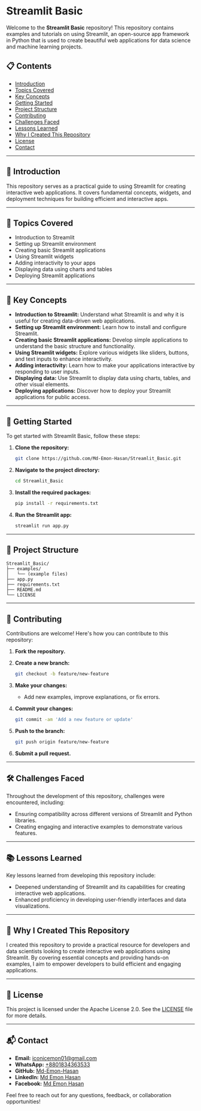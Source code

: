 # Streamlit Basic

Welcome to the **Streamlit Basic** repository! This repository contains examples and tutorials on using Streamlit, an open-source app framework in Python that is used to create beautiful web applications for data science and machine learning projects.

## 📋 Contents

- [Introduction](#introduction)
- [Topics Covered](#topics-covered)
- [Key Concepts](#key-concepts)
- [Getting Started](#getting-started)
- [Project Structure](#project-structure)
- [Contributing](#contributing)
- [Challenges Faced](#challenges-faced)
- [Lessons Learned](#lessons-learned)
- [Why I Created This Repository](#why-i-created-this-repository)
- [License](#license)
- [Contact](#contact)

---

## 📖 Introduction

This repository serves as a practical guide to using Streamlit for creating interactive web applications. It covers fundamental concepts, widgets, and deployment techniques for building efficient and interactive apps.

---

## 📘 Topics Covered

- Introduction to Streamlit
- Setting up Streamlit environment
- Creating basic Streamlit applications
- Using Streamlit widgets
- Adding interactivity to your apps
- Displaying data using charts and tables
- Deploying Streamlit applications

---

## 🔑 Key Concepts

- **Introduction to Streamlit:** Understand what Streamlit is and why it is useful for creating data-driven web applications.
- **Setting up Streamlit environment:** Learn how to install and configure Streamlit.
- **Creating basic Streamlit applications:** Develop simple applications to understand the basic structure and functionality.
- **Using Streamlit widgets:** Explore various widgets like sliders, buttons, and text inputs to enhance interactivity.
- **Adding interactivity:** Learn how to make your applications interactive by responding to user inputs.
- **Displaying data:** Use Streamlit to display data using charts, tables, and other visual elements.
- **Deploying applications:** Discover how to deploy your Streamlit applications for public access.

---

## 🚀 Getting Started

To get started with Streamlit Basic, follow these steps:

1. **Clone the repository:**

   ```bash
   git clone https://github.com/Md-Emon-Hasan/Streamlit_Basic.git
   ```

2. **Navigate to the project directory:**

   ```bash
   cd Streamlit_Basic
   ```

3. **Install the required packages:**

   ```bash
   pip install -r requirements.txt
   ```

4. **Run the Streamlit app:**

   ```bash
   streamlit run app.py
   ```

---

## 📁 Project Structure

```plaintext
Streamlit_Basic/
├── examples/
│   └── (example files)
├── app.py
├── requirements.txt
├── README.md
└── LICENSE
```

---

## 🤝 Contributing

Contributions are welcome! Here's how you can contribute to this repository:

1. **Fork the repository.**
2. **Create a new branch:**

   ```bash
   git checkout -b feature/new-feature
   ```

3. **Make your changes:**

   - Add new examples, improve explanations, or fix errors.

4. **Commit your changes:**

   ```bash
   git commit -am 'Add a new feature or update'
   ```

5. **Push to the branch:**

   ```bash
   git push origin feature/new-feature
   ```

6. **Submit a pull request.**

---

## 🛠️ Challenges Faced

Throughout the development of this repository, challenges were encountered, including:

- Ensuring compatibility across different versions of Streamlit and Python libraries.
- Creating engaging and interactive examples to demonstrate various features.

---

## 📚 Lessons Learned

Key lessons learned from developing this repository include:

- Deepened understanding of Streamlit and its capabilities for creating interactive web applications.
- Enhanced proficiency in developing user-friendly interfaces and data visualizations.

---

## 🌟 Why I Created This Repository

I created this repository to provide a practical resource for developers and data scientists looking to create interactive web applications using Streamlit. By covering essential concepts and providing hands-on examples, I aim to empower developers to build efficient and engaging applications.

---

## 📜 License

This project is licensed under the Apache License 2.0. See the [LICENSE](LICENSE) file for more details.

---

## 📬 Contact

- **Email:** [iconicemon01@gmail.com](mailto:iconicemon01@gmail.com)
- **WhatsApp:** [+8801834363533](https://wa.me/8801834363533)
- **GitHub:** [Md-Emon-Hasan](https://github.com/Md-Emon-Hasan)
- **LinkedIn:** [Md Emon Hasan](https://www.linkedin.com/in/md-emon-hasan)
- **Facebook:** [Md Emon Hasan](https://www.facebook.com/mdemon.hasan2001/)

Feel free to reach out for any questions, feedback, or collaboration opportunities!
